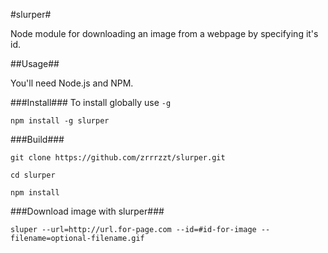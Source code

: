 #slurper#

Node module for downloading an image from a webpage by specifying it's id.

##Usage##

You'll need Node.js and NPM.

###Install###
To install globally use ```-g```

```
npm install -g slurper
```

###Build###

```
git clone https://github.com/zrrrzzt/slurper.git

cd slurper

npm install
```

###Download image with slurper###

```
sluper --url=http://url.for-page.com --id=#id-for-image --filename=optional-filename.gif
```
